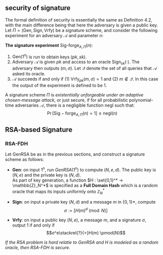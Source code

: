 ## security of signature

The formal definition of security is essentially the same as Definition 4.2, with the main difference being that here the adversary is given a public key. Let $\Pi = (\text{Gen}, \text{Sign}, \text{Vrfy})$ be a signature scheme, and consider the following experiment for an adversary $\mathcal{A}$ and parameter $n$:

**The signature experiment** $\text{Sig-forge}_{A,\Pi}(n)$:
1.  $\text{Gen}(1^n)$ is run to obtain keys $(pk,sk)$.
2. Adversary $\mathcal{A}$ is given $pk$ and access to an oracle $\text{Sign}_{sk}(\cdot)$. The adversary then outputs $(m, \sigma)$. Let $\mathcal{Q}$ denote the set of all queries that $\mathcal{A}$ asked its oracle.
3. $\mathcal{A}$ succeeds if and only if (1) $\text{Vrfy}_{pk}(m, \sigma) = 1$ and (2) $m\notin \mathcal{Q}$. In this case the output of the experiment is defined to be 1.

A signature scheme $\Pi$ is *existentially unforgeable under an adaptive chosen-message attack*, or just secure, if for all probabilistic polynomial-time adversaries $\mathcal{A}$, there is a negligible function $\mathsf{negl}$ such that: $$\Pr[\mathsf{Sig-forge}_{A,\Pi}(n) = 1] \leq \text{negl}(n)$$

## RSA-based Signature

### RSA-FDH

Let GenRSA be as in the previous sections, and construct a signature scheme as follows:

- **Gen**: on input $1^{n}$, run $GenRSA(1^n)$ to compute $(N, e, d)$. The public key is $(N, e)$ and the private key is $(N, d)$.  
  As part of key generation, a function $H : \set{0,1}^* -> \mathbb{Z}_N^*$ is specified as a **Full Domain Hash** which is a random oracle that maps its inputs uniformly onto $\mathbb{Z}^{*}_{N}$
- **Sign**: on input a private key $(N, d)$ and a message $m$ in $\{0,1\}*$, compute
  $$σ := [H(m)^d \pmod{N}]$$

- **Vrfy**: on input a public key $(N, e)$, a message $m$, and a signature $\sigma$, output 1 if and only if
  $$σ^e\stackrel{?}{=}H(m) \pmod{N}$$

*If the RSA problem is hard relatie to $\mathsf{GenRSA}$ and $H$ is modeled as a random oracle, then RSA-FDH is secure.*